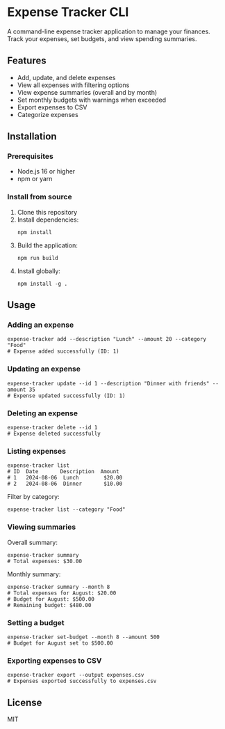 # Expense Tracker CLI

A command-line expense tracker application to manage your finances. Track your expenses, set budgets, and view spending summaries.

## Features

- Add, update, and delete expenses
- View all expenses with filtering options
- View expense summaries (overall and by month)
- Set monthly budgets with warnings when exceeded
- Export expenses to CSV
- Categorize expenses

## Installation

### Prerequisites

- Node.js 16 or higher
- npm or yarn

### Install from source

1. Clone this repository
2. Install dependencies:
   ```
   npm install
   ```
3. Build the application:
   ```
   npm run build
   ```
4. Install globally:
   ```
   npm install -g .
   ```

## Usage

### Adding an expense

```
expense-tracker add --description "Lunch" --amount 20 --category "Food"
# Expense added successfully (ID: 1)
```

### Updating an expense

```
expense-tracker update --id 1 --description "Dinner with friends" --amount 35
# Expense updated successfully (ID: 1)
```

### Deleting an expense

```
expense-tracker delete --id 1
# Expense deleted successfully
```

### Listing expenses

```
expense-tracker list
# ID  Date       Description  Amount
# 1   2024-08-06  Lunch        $20.00
# 2   2024-08-06  Dinner       $10.00
```

Filter by category:

```
expense-tracker list --category "Food"
```

### Viewing summaries

Overall summary:

```
expense-tracker summary
# Total expenses: $30.00
```

Monthly summary:

```
expense-tracker summary --month 8
# Total expenses for August: $20.00
# Budget for August: $500.00
# Remaining budget: $480.00
```

### Setting a budget

```
expense-tracker set-budget --month 8 --amount 500
# Budget for August set to $500.00
```

### Exporting expenses to CSV

```
expense-tracker export --output expenses.csv
# Expenses exported successfully to expenses.csv
```

## License

MIT
